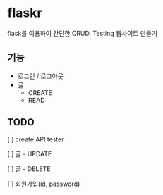 # flaskr

flask를 이용하여 간단한 CRUD, Testing 웹사이트 만들기

## 기능

- 로그인 / 로그아웃
- 글
    - CREATE
    - READ

## TODO

[ ] create API tester

[ ] 글 - UPDATE

[ ] 글 - DELETE

[ ] 회원가입(id, password)